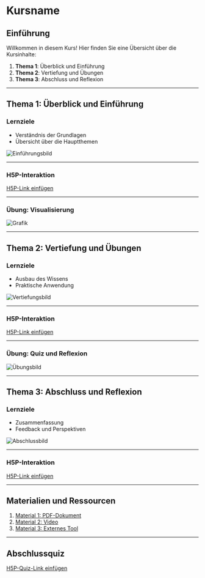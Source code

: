 # Kursname

## Einführung

Willkommen in diesem Kurs! Hier finden Sie eine Übersicht über die Kursinhalte:

1. **Thema 1**: Überblick und Einführung
2. **Thema 2**: Vertiefung und Übungen
3. **Thema 3**: Abschluss und Reflexion

---

## Thema 1: Überblick und Einführung

### Lernziele

- Verständnis der Grundlagen
- Übersicht über die Hauptthemen

![Einführungsbild](./path/to/image1.jpg)

---

### H5P-Interaktion

[H5P-Link einfügen](#)

---

### Übung: Visualisierung

![Grafik](./path/to/image2.jpg)

---

## Thema 2: Vertiefung und Übungen

### Lernziele

- Ausbau des Wissens
- Praktische Anwendung

![Vertiefungsbild](./path/to/image3.jpg)

---

### H5P-Interaktion

[H5P-Link einfügen](#)

---

### Übung: Quiz und Reflexion

![Übungsbild](./path/to/image4.jpg)

---

## Thema 3: Abschluss und Reflexion

### Lernziele

- Zusammenfassung
- Feedback und Perspektiven

![Abschlussbild](./path/to/image5.jpg)

---

### H5P-Interaktion

[H5P-Link einfügen](#)

---

## Materialien und Ressourcen

1. [Material 1: PDF-Dokument](./path/to/document1.pdf)
2. [Material 2: Video](./path/to/video.mp4)
3. [Material 3: Externes Tool](#)

---

## Abschlussquiz

[H5P-Quiz-Link einfügen](#)

